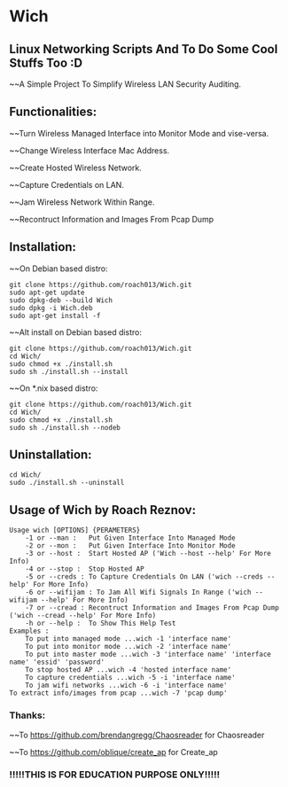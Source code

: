 # Wich
## Linux Networking Scripts And To Do Some Cool Stuffs Too :D

 ~~A Simple Project To Simplify Wireless LAN Security Auditing.

## Functionalities:

  ~~Turn Wireless Managed Interface into Monitor Mode and vise-versa.

  ~~Change Wireless Interface Mac Address.

  ~~Create Hosted Wireless Network.

  ~~Capture Credentials on LAN.

  ~~Jam Wireless Network Within Range.

  ~~Recontruct Information and Images From Pcap Dump


## Installation:

  ~~On Debian based distro:

    git clone https://github.com/roach013/Wich.git
    sudo apt-get update
    sudo dpkg-deb --build Wich
    sudo dpkg -i Wich.deb
    sudo apt-get install -f

  ~~Alt install on Debian based distro:

    git clone https://github.com/roach013/Wich.git
    cd Wich/
    sudo chmod +x ./install.sh
    sudo sh ./install.sh --install

  ~~On *.nix based distro:

    git clone https://github.com/roach013/Wich.git
    cd Wich/
    sudo chmod +x ./install.sh
    sudo sh ./install.sh --nodeb

## Uninstallation:

    cd Wich/
    sudo ./install.sh --uninstall

## Usage of Wich by Roach Reznov:

	Usage wich [OPTIONS] {PERAMETERS}
		-1 or --man :	Put Given Interface Into Managed Mode
		-2 or --mon :	Put Given Interface Into Monitor Mode
		-3 or --host :	Start Hosted AP ('Wich --host --help' For More Info)
		-4 or --stop :	Stop Hosted AP
		-5 or --creds : To Capture Credentials On LAN ('wich --creds --help' For More Info)
		-6 or --wifijam : To Jam All Wifi Signals In Range ('wich --wifijam --help' For More Info)
		-7 or --cread :	Recontruct Information and Images From Pcap Dump ('wich --cread --help' For More Info)
		-h or --help :	To Show This Help Test
	Examples :
		To put into managed mode ...wich -1 'interface name'
		To put into monitor mode ...wich -2 'interface name'
		To put into master mode ...wich -3 'interface name' 'interface name' 'essid' 'password'
		To stop hosted AP ...wich -4 'hosted interface name'
		To capture credentials ...wich -5 -i 'interface name'
		To jam wifi networks ...wich -6 -i 'interface name'
    To extract info/images from pcap ...wich -7 'pcap dump'

### Thanks:

~~To https://github.com/brendangregg/Chaosreader for Chaosreader

~~To https://github.com/oblique/create_ap for Create_ap

### !!!!!THIS IS FOR EDUCATION PURPOSE ONLY!!!!!
